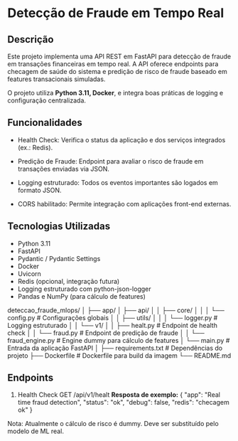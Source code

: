 # Detecção de Fraude em Tempo Real
## Descrição

Este projeto implementa uma API REST em FastAPI para detecção de fraude em transações financeiras em tempo real.
A API oferece endpoints para checagem de saúde do sistema e predição de risco de fraude baseado em features transacionais simuladas.

O projeto utiliza **Python 3.11, Docker**, e integra boas práticas de logging e configuração centralizada.

## Funcionalidades

* Health Check: Verifica o status da aplicação e dos serviços integrados (ex.: Redis).

* Predição de Fraude: Endpoint para avaliar o risco de fraude em transações enviadas via JSON.

* Logging estruturado: Todos os eventos importantes são logados em formato JSON.

* CORS habilitado: Permite integração com aplicações front-end externas.

## Tecnologias Utilizadas

* Python 3.11
* FastAPI
* Pydantic / Pydantic Settings
* Docker
* Uvicorn
* Redis (opcional, integração futura)
* Logging estruturado com python-json-logger
* Pandas e NumPy (para cálculo de features)

deteccao_fraude_mlops/
│
├── app/
│   ├── api/
│   │   ├── core/
│   │   │   └── config.py       # Configurações globais
│   │   ├── utils/
│   │   │   └── logger.py       # Logging estruturado
│   │   └── v1/
│   │       ├── healt.py        # Endpoint de health check
│   │       └── fraud.py        # Endpoint de predição de fraude
│   │       └── fraud_engine.py # Engine dummy para cálculo de features
│   └── main.py                 # Entrada da aplicação FastAPI
│
├── requirements.txt            # Dependências do projeto
├── Dockerfile                  # Dockerfile para build da imagem
└── README.md

## Endpoints
1. Health Check
GET /api/v1/healt
**Resposta de exemplo:**
{
  "app": "Real time fraud detection",
  "status": "ok",
  "debug": false,
  "redis": "checagem ok"
}

Nota: Atualmente o cálculo de risco é dummy. Deve ser substituído pelo modelo de ML real.
